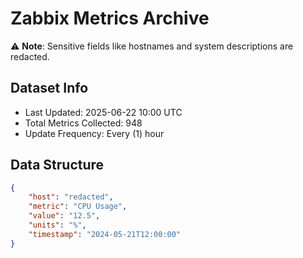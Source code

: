 # Zabbix Metrics Archive

⚠️ **Note**: Sensitive fields like hostnames and system descriptions are redacted.

## Dataset Info
- Last Updated: 2025-06-22 10:00 UTC
- Total Metrics Collected: 948
- Update Frequency: Every (1) hour

## Data Structure
```json
{
    "host": "redacted",
    "metric": "CPU Usage",
    "value": "12.5",
    "units": "%",
    "timestamp": "2024-05-21T12:00:00"
}
```
